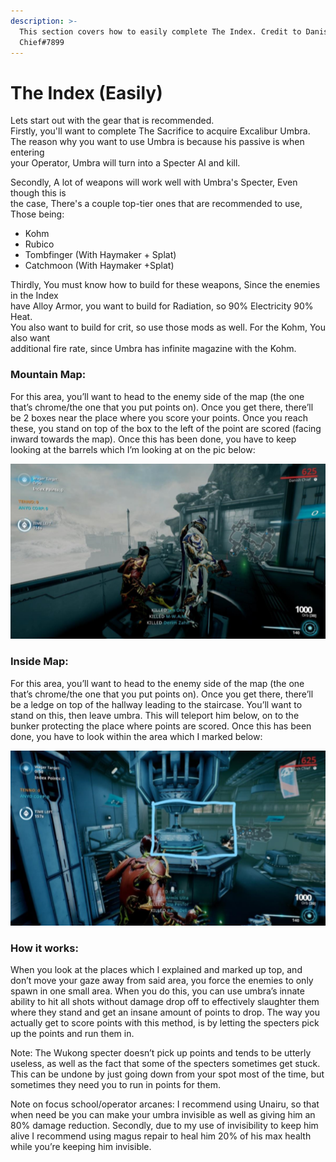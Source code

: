 ```yaml
---
description: >-
  This section covers how to easily complete The Index. Credit to Danish
  Chief#7899
---
```


# The Index \(Easily\)

Lets start out with the gear that is recommended.  
Firstly, you'll want to complete The Sacrifice to acquire Excalibur Umbra.  
The reason why you want to use Umbra is because his passive is when entering  
your Operator, Umbra will turn into a Specter AI and kill.  
  
Secondly, A lot of weapons will work well with Umbra's Specter, Even though this is  
the case, There's a couple top-tier ones that are recommended to use, Those being:

* Kohm
* Rubico
* Tombfinger \(With Haymaker + Splat\)
* Catchmoon \(With Haymaker +Splat\)

Thirdly, You must know how to build for these weapons, Since the enemies in the Index   
have Alloy Armor, you want to build for Radiation, so 90% Electricity 90% Heat.  
You also want to build for crit, so use those mods as well. For the Kohm, You also want  
additional fire rate, since Umbra has infinite magazine with the Kohm.

### Mountain Map: 

For this area, you’ll want to head to the enemy side of the map \(the one that’s chrome/the one that you put points on\). Once you get there, there’ll be 2 boxes near the place where you score your points. Once you reach these, you stand on top of the box to the left of the point are scored \(facing inward towards the map\). Once this has been done, you have to keep looking at the barrels which I’m looking at on the pic below: 

![](../.gitbook/assets/image%20%2888%29.png)

### Inside Map: 

For this area, you’ll want to head to the enemy side of the map \(the one that’s chrome/the one that you put points on\). Once you get there, there’ll be a ledge on top of the hallway leading to the staircase. You’ll want to stand on this, then leave umbra. This will teleport him below, on to the bunker protecting the place where points are scored. Once this has been done, you have to look within the area which I marked below:

![](../.gitbook/assets/image%20%287%29.png)

### How it works: 

When you look at the places which I explained and marked up top, and don’t move your gaze away from said area, you force the enemies to only spawn in one small area. When you do this, you can use umbra’s innate ability to hit all shots without damage drop off to effectively slaughter them where they stand and get an insane amount of points to drop. The way you actually get to score points with this method, is by letting the specters pick up the points and run them in.

Note: The Wukong specter doesn’t pick up points and tends to be utterly useless, as well as the fact that some of the specters sometimes get stuck. This can be undone by just going down from your spot most of the time, but sometimes they need you to run in points for them.

Note on focus school/operator arcanes: I recommend using Unairu, so that when need be you can make your umbra invisible as well as giving him an 80% damage reduction. Secondly, due to my use of invisibility to keep him alive I recommend using magus repair to heal him 20% of his max health while you’re keeping him invisible.



